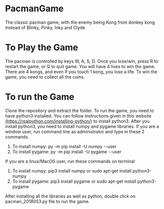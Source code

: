 # PacmanGame
The classic pacman game, with the enemy being Kong from donkey kong instead of Blinky, Pinky, Inky and Clyde.


# To Play the Game
The pacman is controlled by keys W, A, S, D. Once you lose/win, press R to restart the game, or Q to quit game.
You will have 4 lives to win the game. There are 4 kongs, and even if you touch 1 kong, you lose a life. To win the game, you need to collect all the coins.

# To run the Game
Clone the repository and extract the folder.
To run the game, you need to have python3 installed. You can follow instructions given in this website (https://realpython.com/installing-python/) to install python3.
After you install python3, you need to install numpy and pygame libraries. If you are a window user, run command line as administrator and type in these 2 commands.
1. To install numpy: py -m pip install -U numpy --user
2. To install pygame: py -m pip install -U pygame --user

If you are a linux/MacOS user, run these commands on terminal
1. To install numpy: pip3 install numpy or sudo apt-get install python3-numpy
2. To install pygame: pip3 install pygame or sudo apt-get install python3-pygame

After installing all the libraries as well as python, double click on pacman_2018053.py file to run the game.
